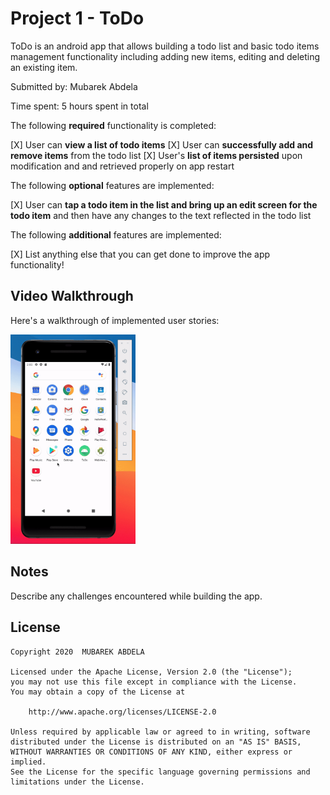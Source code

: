 # Project 1 - ToDo

ToDo is an android app that allows building a todo list and basic todo items management functionality including adding new items, editing and deleting an existing item.

Submitted by: Mubarek Abdela

Time spent: 5 hours spent in total


The following **required** functionality is completed:

[X] User can **view a list of todo items**
[X] User can **successfully add and remove items** from the todo list
[X] User's **list of items persisted** upon modification and and retrieved properly on app restart

The following **optional** features are implemented:

[X] User can **tap a todo item in the list and bring up an edit screen for the todo item** and then have any changes to the text reflected in the todo list

The following **additional** features are implemented:

[X] List anything else that you can get done to improve the app functionality!

## Video Walkthrough

Here's a walkthrough of implemented user stories:

<img src='walkthrough.gif' title='Video Walkthrough' width='200' alt='Video Walkthrough' />
<br>


## Notes

Describe any challenges encountered while building the app.

## License

    Copyright 2020  MUBAREK ABDELA

    Licensed under the Apache License, Version 2.0 (the "License");
    you may not use this file except in compliance with the License.
    You may obtain a copy of the License at

        http://www.apache.org/licenses/LICENSE-2.0

    Unless required by applicable law or agreed to in writing, software
    distributed under the License is distributed on an "AS IS" BASIS,
    WITHOUT WARRANTIES OR CONDITIONS OF ANY KIND, either express or implied.
    See the License for the specific language governing permissions and
    limitations under the License.

